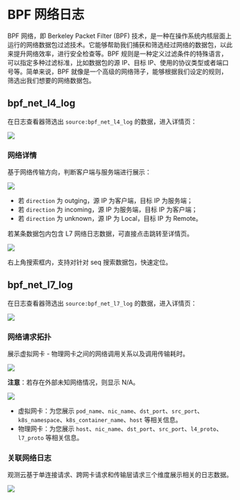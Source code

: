 # BPF 网络日志

BPF 网络，即 Berkeley Packet Filter (BPF) 技术，是一种在操作系统内核层面上运行的网络数据包过滤技术。它能够帮助我们捕获和筛选经过网络的数据包，以此来提升网络效率，进行安全检查等。BPF 规则是一种定义过滤条件的特殊语言，可以指定多种过滤标准，比如数据包的源 IP、目标 IP、使用的协议类型或者端口号等。简单来说，BPF 就像是一个高级的网络筛子，能够根据我们设定的规则，筛选出我们想要的网络数据包。

## bpf_net_l4_log

在日志查看器筛选出 `source:bpf_net_l4_log` 的数据，进入详情页：

![](img/bpf_net_l4_log-1.png)

### 网络详情

基于网络传输方向，判断客户端与服务端进行展示：

![](img/bpf_net_l4_log-2.png)

- 若 `direction` 为 outging，源 IP 为客户端，目标 IP 为服务端；
- 若 `direction` 为 incoming，源 IP 为服务端，目标 IP 为客户端；
- 若 `direction` 为 unknown，源 IP 为 Local，目标 IP 为 Remote。

若某条数据包内包含 L7 网络日志数据，可直接点击跳转至详情页。

![](img/bpf_net_l4_log-1.gif)

右上角搜索框内，支持对针对 seq 搜索数据包，快速定位。

## bpf_net_l7_log

在日志查看器筛选出 `source:bpf_net_l7_log` 的数据，进入详情页：

![](img/bpf_net_l7_log.png)


### 网络请求拓扑

展示虚拟网卡 - 物理网卡之间的网络调用关系以及调用传输耗时。

![](img/bpf_net_l7_log-1.png)

**注意**：若存在外部未知网络情况，则显示 N/A。

![](img/bpf_net_l7_log-2.png)

- 虚拟网卡：为您展示 `pod_name`、`nic_name`、`dst_port`、`src_port`、`k8s_namespace`、`k8s_container_name`、`host` 等相关信息。
- 物理网卡：为您展示 `host`、`nic_name`、`dst_port`、`src_port`、`l4_proto`、`l7_proto` 等相关信息。


### 关联网络日志

观测云基于单连接请求、跨网卡请求和传输层请求三个维度展示相关的日志数据。

![](img/bpf_net_l7_log-3.png)